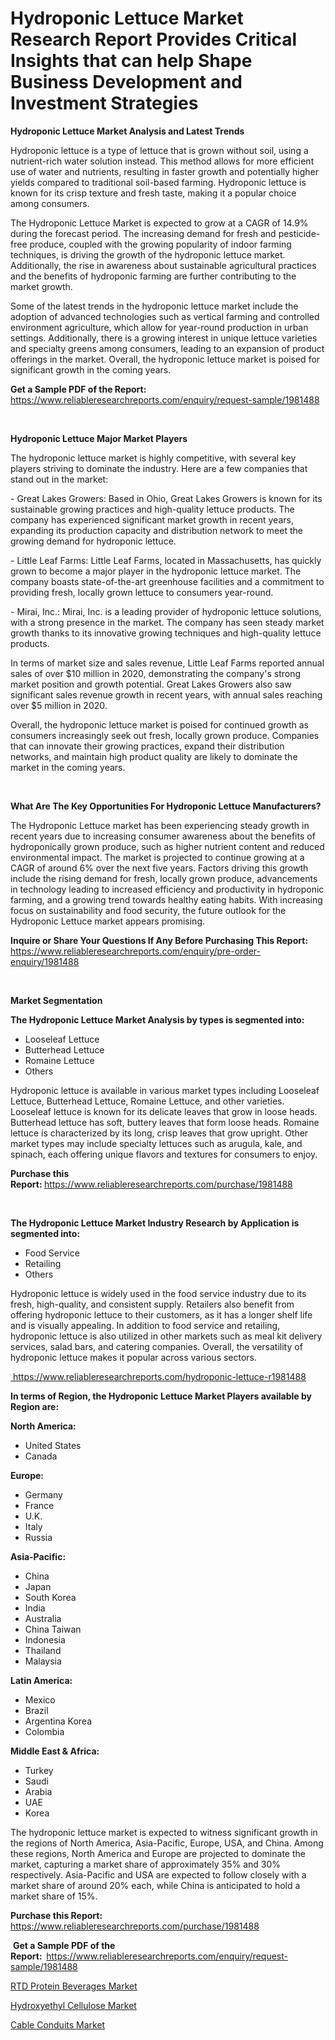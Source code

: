 <p><h1>Hydroponic Lettuce Market Research Report Provides Critical Insights that can help Shape Business Development and Investment Strategies</h1></p><p><strong>Hydroponic Lettuce Market Analysis and Latest Trends</strong></p>
<p><p>Hydroponic lettuce is a type of lettuce that is grown without soil, using a nutrient-rich water solution instead. This method allows for more efficient use of water and nutrients, resulting in faster growth and potentially higher yields compared to traditional soil-based farming. Hydroponic lettuce is known for its crisp texture and fresh taste, making it a popular choice among consumers.</p><p>The Hydroponic Lettuce Market is expected to grow at a CAGR of 14.9% during the forecast period. The increasing demand for fresh and pesticide-free produce, coupled with the growing popularity of indoor farming techniques, is driving the growth of the hydroponic lettuce market. Additionally, the rise in awareness about sustainable agricultural practices and the benefits of hydroponic farming are further contributing to the market growth.</p><p>Some of the latest trends in the hydroponic lettuce market include the adoption of advanced technologies such as vertical farming and controlled environment agriculture, which allow for year-round production in urban settings. Additionally, there is a growing interest in unique lettuce varieties and specialty greens among consumers, leading to an expansion of product offerings in the market. Overall, the hydroponic lettuce market is poised for significant growth in the coming years.</p></p>
<p><strong>Get a Sample PDF of the Report:&nbsp;</strong> <a href="https://www.reliableresearchreports.com/enquiry/request-sample/1981488">https://www.reliableresearchreports.com/enquiry/request-sample/1981488</a></p>
<p>&nbsp;</p>
<p><strong>Hydroponic Lettuce Major Market Players</strong></p>
<p><p>The hydroponic lettuce market is highly competitive, with several key players striving to dominate the industry. Here are a few companies that stand out in the market:</p><p>- Great Lakes Growers: Based in Ohio, Great Lakes Growers is known for its sustainable growing practices and high-quality lettuce products. The company has experienced significant market growth in recent years, expanding its production capacity and distribution network to meet the growing demand for hydroponic lettuce.</p><p>- Little Leaf Farms: Little Leaf Farms, located in Massachusetts, has quickly grown to become a major player in the hydroponic lettuce market. The company boasts state-of-the-art greenhouse facilities and a commitment to providing fresh, locally grown lettuce to consumers year-round.</p><p>- Mirai, Inc.: Mirai, Inc. is a leading provider of hydroponic lettuce solutions, with a strong presence in the market. The company has seen steady market growth thanks to its innovative growing techniques and high-quality lettuce products.</p><p>In terms of market size and sales revenue, Little Leaf Farms reported annual sales of over $10 million in 2020, demonstrating the company's strong market position and growth potential. Great Lakes Growers also saw significant sales revenue growth in recent years, with annual sales reaching over $5 million in 2020.</p><p>Overall, the hydroponic lettuce market is poised for continued growth as consumers increasingly seek out fresh, locally grown produce. Companies that can innovate their growing practices, expand their distribution networks, and maintain high product quality are likely to dominate the market in the coming years.</p></p>
<p>&nbsp;</p>
<p><strong>What Are The Key Opportunities For Hydroponic Lettuce Manufacturers?</strong></p>
<p><p>The Hydroponic Lettuce market has been experiencing steady growth in recent years due to increasing consumer awareness about the benefits of hydroponically grown produce, such as higher nutrient content and reduced environmental impact. The market is projected to continue growing at a CAGR of around 6% over the next five years. Factors driving this growth include the rising demand for fresh, locally grown produce, advancements in technology leading to increased efficiency and productivity in hydroponic farming, and a growing trend towards healthy eating habits. With increasing focus on sustainability and food security, the future outlook for the Hydroponic Lettuce market appears promising.</p></p>
<p><strong>Inquire or Share Your Questions If Any Before Purchasing This Report:</strong> <a href="https://www.reliableresearchreports.com/enquiry/pre-order-enquiry/1981488">https://www.reliableresearchreports.com/enquiry/pre-order-enquiry/1981488</a></p>
<p>&nbsp;</p>
<p><strong>Market Segmentation</strong></p>
<p><strong>The Hydroponic Lettuce Market Analysis by types is segmented into:</strong></p>
<p><ul><li>Looseleaf Lettuce</li><li>Butterhead Lettuce</li><li>Romaine Lettuce</li><li>Others</li></ul></p>
<p><p>Hydroponic lettuce is available in various market types including Looseleaf Lettuce, Butterhead Lettuce, Romaine Lettuce, and other varieties. Looseleaf lettuce is known for its delicate leaves that grow in loose heads. Butterhead lettuce has soft, buttery leaves that form loose heads. Romaine lettuce is characterized by its long, crisp leaves that grow upright. Other market types may include specialty lettuces such as arugula, kale, and spinach, each offering unique flavors and textures for consumers to enjoy.</p></p>
<p><strong>Purchase this Report:&nbsp;</strong><a href="https://www.reliableresearchreports.com/purchase/1981488">https://www.reliableresearchreports.com/purchase/1981488</a></p>
<p>&nbsp;</p>
<p><strong>The Hydroponic Lettuce Market Industry Research by Application is segmented into:</strong></p>
<p><ul><li>Food Service</li><li>Retailing</li><li>Others</li></ul></p>
<p><p>Hydroponic lettuce is widely used in the food service industry due to its fresh, high-quality, and consistent supply. Retailers also benefit from offering hydroponic lettuce to their customers, as it has a longer shelf life and is visually appealing. In addition to food service and retailing, hydroponic lettuce is also utilized in other markets such as meal kit delivery services, salad bars, and catering companies. Overall, the versatility of hydroponic lettuce makes it popular across various sectors.</p></p>
<p><a href="https://www.reliableresearchreports.com/hydroponic-lettuce-r1981488">&nbsp;https://www.reliableresearchreports.com/hydroponic-lettuce-r1981488</a></p>
<p><strong>In terms of Region, the Hydroponic Lettuce Market Players available by Region are:</strong></p>
<p>
    <p> <strong> North America: </strong>
        <ul>
            <li>United States</li>
            <li>Canada</li>
        </ul>
        </p> 
    <p> <strong> Europe: </strong>
        <ul>
            <li>Germany</li>
            <li>France</li>
            <li>U.K.</li>
            <li>Italy</li>
            <li>Russia</li>
        </ul>
        </p> 
    <p> <strong> Asia-Pacific: </strong>
        <ul>
            <li>China</li>
            <li>Japan</li>
            <li>South Korea</li>
            <li>India</li>
            <li>Australia</li>
            <li>China Taiwan</li>
            <li>Indonesia</li>
            <li>Thailand</li>
            <li>Malaysia</li>
        </ul>
        </p> 
    <p> <strong> Latin America: </strong>
        <ul>
            <li>Mexico</li>
            <li>Brazil</li>
            <li>Argentina Korea</li>
            <li>Colombia</li>
        </ul>
        </p> 
    <p> <strong> Middle East & Africa: </strong>
        <ul>
            <li>Turkey</li>
            <li>Saudi</li>
            <li>Arabia</li>
            <li>UAE</li>
            <li>Korea</li>
        </ul>
    </p>
    </p>
<p><p>The hydroponic lettuce market is expected to witness significant growth in the regions of North America, Asia-Pacific, Europe, USA, and China. Among these regions, North America and Europe are projected to dominate the market, capturing a market share of approximately 35% and 30% respectively. Asia-Pacific and USA are expected to follow closely with a market share of around 20% each, while China is anticipated to hold a market share of 15%.</p></p>
<p><strong>Purchase this Report: </strong><a href="https://www.reliableresearchreports.com/purchase/1981488">https://www.reliableresearchreports.com/purchase/1981488</a></p>
<p>&nbsp;<strong>Get a Sample PDF of the Report:&nbsp;&nbsp;</strong><a href="https://www.reliableresearchreports.com/enquiry/request-sample/1981488">https://www.reliableresearchreports.com/enquiry/request-sample/1981488</a></p>
<p><strong></strong></p>
<p><p><a href="https://github.com/provorikovar/Market-Research-Report-List-3/blob/main/rtd-protein-beverages-market.md">RTD Protein Beverages Market</a></p><p><a href="https://ivy-potential-64b.notion.site/Hydroxyethyl-Cellulose-Market-Insights-Market-Players-and-Forecast-Till-2031-f1030e2cc73b45029948c3b69eba284b">Hydroxyethyl Cellulose Market</a></p><p><a href="https://nifty-kite-d51.notion.site/Cable-Conduits-Market-Size-Focuses-on-Market-Dynamics-In-Depth-Analysis-and-Future-Projections-of-i-bbc0632ee47f488f9a45a29eb4063d4d">Cable Conduits Market</a></p></p>